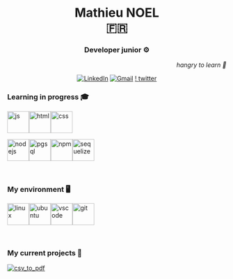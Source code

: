<h1 align=center> <span>Mathieu NOEL <br> 🇫🇷 </span></h1>

<h3 align=center>  Developer junior ⚙️  </h3>

<div align=right> <em>hangry to learn 🙈 </em> </div>


<div align=center> 
  
<a href=https://www.linkedin.com/in/www.linkedin.com/in/mathieu-noel-168227231/>![LinkedIn](https://img.shields.io/badge/linkedin-%230077B5.svg?style=for-the-badge&logo=linkedin&logoColor=white)</a> <a href=mailto:yzorien@gmail.com>![Gmail](https://img.shields.io/badge/Gmail-D14836?style=for-the-badge&logo=gmail&logoColor=white)</a> <a href=https://twitter.com/MathieuNoeldev>! [twitter](https://img.shields.io/badge/Twitter-D14836?style=for-the-badge&logo=twitter&logoColor=blue)</a>

</div>
  

### Learning in progress 🎓  

<img src="https://cdn.svgporn.com/logos/javascript.svg" alt="js" width="50" height="50" title="js"><img src="https://cdn.svgporn.com/logos/html-5.svg" alt="html" width="50" height="50" title="html"><img src="https://cdn.svgporn.com/logos/css-3.svg" alt="css" width="50" height="50" title="css">


<img src="https://cdn.svgporn.com/logos/nodejs-icon.svg" alt="nodejs" width="50" height="50" title="nodejs"><img src="https://cdn.svgporn.com/logos/postgresql.svg" alt="pgsql" width="50" height="50" title="pgsql"><img src="https://cdn.svgporn.com/logos/npm-icon.svg" alt="npm" width="50" height="50" title="npm"><img src="https://cdn.svgporn.com/logos/sequelize.svg" alt="sequelize" width="50" height="50" title="sequelize">

<br> 

### My environment 🖥️   

<div style={justify-content: center;}>

<img src="https://cdn.svgporn.com/logos/linux-tux.svg" alt="linux" width="50" height="50" margin-right="50" title="linux"><img src="https://cdn.svgporn.com/logos/ubuntu.svg" alt="ubuntu" width="50"  height="50" padding="5" title="ubuntu"><img src="https://cdn.svgporn.com/logos/visual-studio-code.svg" alt="vscode" width="50" height="50" padding="5" title="vscode"><img src="https://cdn.svgporn.com/logos/git-icon.svg" alt="git" width="50" height="50" padding="5" title="git">
  
</div>
 
<br>

### My current projects 🔧  

<a href=https://github.com/Maxime-Turin/csv_to_pdf/tree/development> ![csv_to_pdf](https://img.shields.io/badge/csv_to_pdf-1DB954.svg?style=for-the-badge) </a>  